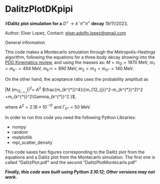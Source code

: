 # DalitzPlotDKpipi
#**Dalitz plot simulation for a** $D^{+}→k^{-}\pi^{+} \pi^{+}$ **decay**
19/11/2023,

Author: Elser Lopez, Contact: elser.adolfo.lopez@gmail.com

General information

This code makes a Montecarlo simulation through the Metropolis-Hastings algorithm, following the equations for a three body decay showing into the  [PDG Kinematics review](https://pdg.lbl.gov/2023/reviews/contents_sports.html), and using the masses as: $M=m_{D}=1870$ MeV, $m_1=m_{k^{-}}=494$ MeV,  $m_{k^{*0}}=890$ MeV, $m_{2}=m_{3}=m_{\pi^{+}}=140$ MeV.  

On the other hand, the aceptance ratio uses the probability amplitud as

|M $(m_{12_{i→j}})|^2=$ $A^2$ $\frac{m_{k^{*}}^4}{(m_{12_{j}}^2-m_{k^{*}}^2)^2 +m_{k^{*}}^2\Gamma_{k^{*}}^2  }$,

where $A^2=2.18 \times 10^{-17}$ and $Γ_{k*}=50$ MeV.


In order to run this code you need the following Python Libraries:

*   numpy
*   random
*   matplotlib
*   mpl_scatter_density

This code saves two figures corresponding to the Dalitz plot from the equations and a Dalitz plot from the Montecarlo simulation. The first one is called "DalitzPlot.pdf" and the second "DalitzPlotMontecarlo.pdf"

***Finally, this code was built using Python 3.10.12; Other versions may not work.***
